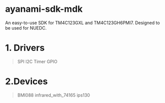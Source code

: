 # ayanami-sdk-mdk
An easy-to-use SDK for TM4C123GXL and TM4C123GH6PMI7. Designed to be used for NUEDC.

# 1. Drivers

> SPI I2C Timer GPIO 


# 2.Devices

>BMI088 infrared_with_74165 ips130 